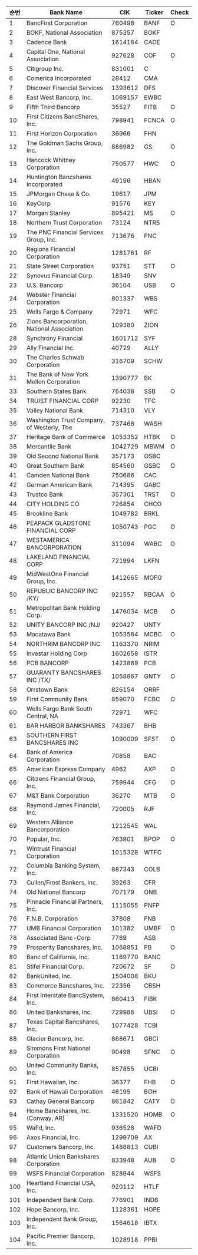 

| 순번 | Bank Name                                  | CIK     | Ticker | Check |
| ---- | ------------------------------------------ | ------- | ------ | ----- |
| 1    | BancFirst Corporation                      | 760498  | BANF   | O     |
| 2    | BOKF, National Association                 | 875357  | BOKF   |       |
| 3    | Cadence Bank                               | 1614184 | CADE   |       |
| 4    | Capital One, National Association          | 927628  | COF    | O     |
| 5    | Citigroup Inc.                             | 831001  | C      |       |
| 6    | Comerica Incorporated                      | 28412   | CMA    |       |
| 7    | Discover Financial Services                | 1393612 | DFS    |       |
| 8    | East West Bancorp, Inc.                    | 1069157 | EWBC   |       |
| 9    | Fifth Third Bancorp                        | 35527   | FITB   | O     |
| 10   | First Citizens BancShares, Inc.            | 798941  | FCNCA  | O     |
| 11   | First Horizon Corporation                  | 36966   | FHN    |       |
| 12   | The Goldman Sachs Group, Inc.              | 886982  | GS     | O     |
| 13   | Hancock Whitney Corporation                | 750577  | HWC    | O     |
| 14   | Huntington Bancshares Incorporated         | 49196   | HBAN   |       |
| 15   | JPMorgan Chase & Co.                       | 19617   | JPM    |       |
| 16   | KeyCorp                                    | 91576   | KEY    |       |
| 17   | Morgan Stanley                             | 895421  | MS     | O     |
| 18   | Northern Trust Corporation                 | 73124   | NTRS   |       |
| 19   | The PNC Financial Services Group, Inc.     | 713676  | PNC    |       |
| 20   | Regions Financial Corporation              | 1281761 | RF     |       |
| 21   | State Street Corporation                   | 93751   | STT    | O     |
| 22   | Synovus Financial Corp.                    | 18349   | SNV    |       |
| 23   | U.S. Bancorp                               | 36104   | USB    | O     |
| 24   | Webster Financial Corporation              | 801337  | WBS    |       |
| 25   | Wells Fargo & Company                      | 72971   | WFC    |       |
| 26   | Zions Bancorporation, National Association | 109380  | ZION   |       |
| 28   | Synchrony Financial                        | 1601712 | SYF    |       |
| 29   | Ally Financial Inc.                        | 40729   | ALLY   |       |
| 30   | The Charles Schwab Corporation             | 316709  | SCHW   |       |
| 31   | The Bank of New York Mellon Corporation    | 1390777 | BK     |       |
| 33   | Southern States Bank                       | 764038  | SSB    | O     |
| 34   | TRUIST FINANCIAL CORP                      | 92230   | TFC    |       |
| 35   | Valley National Bank                       | 714310  | VLY    |       |
| 36   | Washington Trust Company, of Westerly, The | 737468  | WASH   |       |
| 37   | Heritage Bank of Commerce                  | 1053352 | HTBK   | O     |
| 38   | Mercantile Bank                            | 1042729 | MBWM   | O     |
| 39   | Old Second National Bank                   | 357173  | OSBC   |       |
| 40   | Great Southern Bank                        | 854560  | GSBC   | O     |
| 41   | Camden National Bank                       | 750686  | CAC    |       |
| 42   | German American Bank                       | 714395  | GABC   |       |
| 43   | Trustco Bank                               | 357301  | TRST   | O     |
| 44   | CITY HOLDING CO                            | 726854  | CHCO   |       |
| 45   | Brookline Bank                             | 1049782 | BRKL   |       |
| 46   | PEAPACK GLADSTONE FINANCIAL CORP           | 1050743 | PGC    | O     |
| 47   | WESTAMERICA BANCORPORATION                 | 311094  | WABC   | O     |
| 48   | LAKELAND FINANCIAL CORP                    | 721994  | LKFN   |       |
| 49   | MidWestOne Financial Group, Inc.           | 1412665 | MOFG   |       |
| 50   | REPUBLIC BANCORP INC /KY/                  | 921557  | RBCAA  | O     |
| 51   | Metropolitan Bank Holding Corp.            | 1476034 | MCB    | O     |
| 52   | UNITY BANCORP INC /NJ/                     | 920427  | UNTY   |       |
| 53   | Macatawa Bank                              | 1053584 | MCBC   | O     |
| 54   | NORTHRIM BANCORP INC                       | 1163370 | NRIM   |       |
| 55   | Investar Holding Corp                      | 1602658 | ISTR   |       |
| 56   | PCB BANCORP                                | 1423869 | PCB    |       |
| 57   | GUARANTY BANCSHARES INC /TX/               | 1058867 | GNTY   | O     |
| 58   | Orrstown Bank                              | 826154  | ORRF   |       |
| 59   | First Community Bank                       | 859070  | FCBC   | O     |
| 60   | Wells Fargo Bank South Central, NA         | 72971   | WFC    |       |
| 61   | BAR HARBOR BANKSHARES                      | 743367  | BHB    |       |
| 63   | SOUTHERN FIRST BANCSHARES INC              | 1090009 | SFST   | O     |
| 64   | Bank of America Corporation                | 70858   | BAC    |       |
| 65   | American Express Company                   | 4962    | AXP    | O     |
| 66   | Citizens Financial Group, Inc.             | 759944  | CFG    | O     |
| 67   | M&T Bank Corporation                       | 36270   | MTB    | O     |
| 68   | Raymond James Financial, Inc.              | 720005  | RJF    |       |
| 69   | Western Alliance Bancorporation            | 1212545 | WAL    |       |
| 70   | Popular, Inc.                              | 763901  | BPOP   | O     |
| 71   | Wintrust Financial Corporation             | 1015328 | WTFC   |       |
| 72   | Columbia Banking System, Inc.              | 887343  | COLB   |       |
| 73   | Cullen/Frost Bankers, Inc.                 | 39263   | CFR    |       |
| 74   | Old National Bancorp                       | 707179  | ONB    |       |
| 75   | Pinnacle Financial Partners, Inc.          | 1115055 | PNFP   |       |
| 76   | F.N.B. Corporation                         | 37808   | FNB    |       |
| 77   | UMB Financial Corporation                  | 101382  | UMBF   | O     |
| 78   | Associated Banc-Corp                       | 7789    | ASB    |       |
| 79   | Prosperity Bancshares, Inc.                | 1068851 | PB     | O     |
| 80   | Banc of California, Inc.                   | 1169770 | BANC   |       |
| 81   | Stifel Financial Corp.                     | 720672  | SF     | O     |
| 82   | BankUnited, Inc.                           | 1504008 | BKU    |       |
| 83   | Commerce Bancshares, Inc.                  | 22356   | CBSH   |       |
| 84   | First Interstate BancSystem, Inc.          | 860413  | FIBK   |       |
| 86   | United Bankshares, Inc.                    | 729986  | UBSI   | O     |
| 87   | Texas Capital Bancshares, Inc.             | 1077428 | TCBI   |       |
| 88   | Glacier Bancorp, Inc.                      | 868671  | GBCI   |       |
| 89   | Simmons First National Corporation         | 90498   | SFNC   | O     |
| 90   | United Community Banks, Inc.               | 857855  | UCBI   |       |
| 91   | First Hawaiian, Inc.                       | 36377   | FHB    | O     |
| 92   | Bank of Hawaii Corporation                 | 46195   | BOH    |       |
| 93   | Cathay General Bancorp                     | 861842  | CATY   | O     |
| 94   | Home Bancshares, Inc. (Conway, AR)         | 1331520 | HOMB   | O     |
| 95   | WaFd, Inc.                                 | 936528  | WAFD   |       |
| 96   | Axos Financial, Inc.                       | 1299709 | AX     |       |
| 97   | Customers Bancorp, Inc.                    | 1488813 | CUBI   |       |
| 98   | Atlantic Union Bankshares Corporation      | 833948  | AUB    | O     |
| 99   | WSFS Financial Corporation                 | 828944  | WSFS   |       |
| 100  | Heartland Financial USA, Inc.              | 920112  | HTLF   |       |
| 101  | Independent Bank Corp.                     | 776901  | INDB   |       |
| 102  | Hope Bancorp, Inc.                         | 1128361 | HOPE   |       |
| 103  | Independent Bank Group, Inc.               | 1564618 | IBTX   |       |
| 104  | Pacific Premier Bancorp, Inc.              | 1028918 | PPBI   |       |




